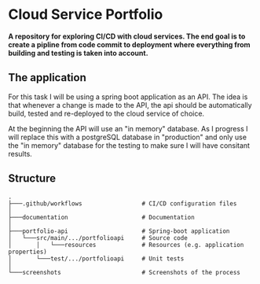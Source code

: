 # Cloud Service Portfolio

**A repository for exploring CI/CD with cloud services. The end goal is to create a pipline from code commit to deployment where everything from building and testing is taken into account.**

## The application

For this task I will be using a spring boot application as an API. The idea is that whenever a change is made to the API, the api should be automatically build, tested and re-deployed to the cloud service of choice.

At the beginning the API will use an "in memory" database. As I progress I will replace this with a postgreSQL database in "production" and only use the "in memory" database for the testing to make sure I will have consitant results.

## Structure

```
.
├───.github/workflows                 # CI/CD configuration files
│
├───documentation                     # Documentation
│
├───portfolio-api                     # Spring-boot application
│   └───src/main/.../portfolioapi     # Source code
│       │   └───resources             # Resources (e.g. application properties)
│       └───test/.../portfolioapi     # Unit tests
│
└───screenshots                       # Screenshots of the process
```
